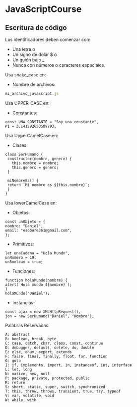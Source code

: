 # JavaScriptCourse

## Escritura de código

  Los identificadores deben comenzar con:
   - Una letra o
   - Un signo de dolar $ o
   - Un guión bajo _
   - Nunca con números o caracteres especiales.
   
   Usa snake_case en:
   - Nombre de archivos:
   ~~~javascript
   mi_archivo_javascript.js
   ~~~
   Usa UPPER_CASE en:
   - Constantes:
   ~~~
   const UNA_CONSTANTE = "Soy una constante",
   PI = 3.141592653589793;
   ~~~
   Usa UpperCamelCase en:
   - Clases:
   ~~~
   class SerHumano {
    constructor(nombre, genero) {
      this.nombre = nombre;
      this.genero = genero;
    }

    miNombreEs() {
    return `Mi nombre es ${this.nombre}`;
    }
   }
   ~~~
   Usa lowerCamelCase en:
   - Objetos:
   ~~~
   const unObjeto = {
   nombre: "Daniel",
   email: "esobare361@gmail.com",
   };
   ~~~
   - Primitivos:
   ~~~
   let unaCadena = "Hola Mundo",
   unNumero = 19,
   unBoolean = true;
   ~~~
   - Funciones:
   ~~~
   function holaMundo(nombre) {
   alert(`Hola mundo ${nombre}`);
   }
   holaMundo("Daniel");
   ~~~
   - Instancias:
   ~~~
   const ajax = new XMLHttpRequest(),
   jon = new SerHumano("Daniel", "Hombre");
   ~~~
   
Palabras Reservadas:
~~~
A: abstract
B: boolean, break, byte
C: case, catch, char, class, const, continue
D: debugger, default, delete, do, double
E: else, enum, export, extends
F: false, final, finally, float, for, function
G: goto
I: if, implements, import, in, instanceof, int, interface
L: let, long
N: native, new, null
P: package, private, protected, public
R: return
S: short, static, super, switch, synchronized
T: this, throw, throws, transient, true, try, typeof
V: var, volatile, void
W: while, with
~~~
